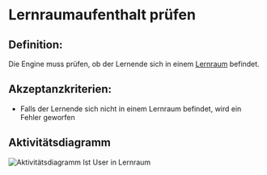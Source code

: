 # Lernraumaufenthalt prüfen


## Definition:

Die Engine muss prüfen, ob der Lernende sich in einem [Lernraum](Lernraum-GE.md) befindet.

## Akzeptanzkriterien:

- Falls der Lernende sich nicht in einem Lernraum befindet, wird ein Fehler geworfen

## Aktivitätsdiagramm

![Aktivitätsdiagramm Ist User in Lernraum](imageIsUserInLearningSpace.jpg)
